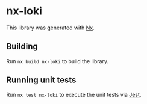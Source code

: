 # nx-loki

This library was generated with [Nx](https://nx.dev).

## Building

Run `nx build nx-loki` to build the library.

## Running unit tests

Run `nx test nx-loki` to execute the unit tests via [Jest](https://jestjs.io).
